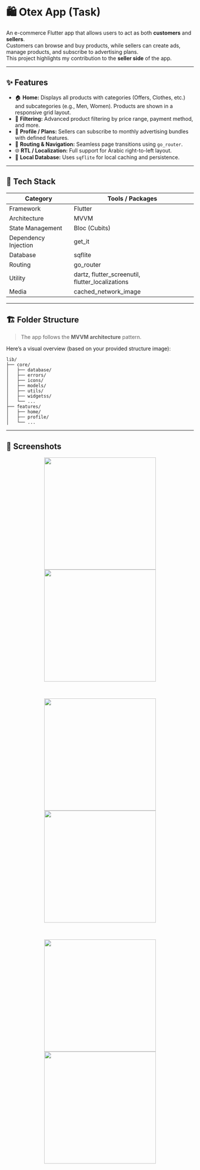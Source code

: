 # 🛍️ Otex App (Task)

An e-commerce Flutter app that allows users to act as both **customers** and **sellers**.  
Customers can browse and buy products, while sellers can create ads, manage products, and subscribe to advertising plans.  
This project highlights my contribution to the **seller side** of the app.

---

## ✨ Features

- 🏠 **Home:** Displays all products with categories (Offers, Clothes, etc.) and subcategories (e.g., Men, Women). Products are shown in a responsive grid layout.  
- 🎯 **Filtering:** Advanced product filtering by price range, payment method, and more.  
- 👤 **Profile / Plans:** Sellers can subscribe to monthly advertising bundles with defined features.  
- 🧭 **Routing & Navigation:** Seamless page transitions using `go_router`.  
- 🌐 **RTL / Localization:** Full support for Arabic right-to-left layout.  
- 💾 **Local Database:** Uses `sqflite` for local caching and persistence.

---

## 🧠 Tech Stack

| Category | Tools / Packages |
|-----------|------------------|
| Framework | Flutter |
| Architecture | MVVM |
| State Management | Bloc (Cubits) |
| Dependency Injection | get_it |
| Database | sqflite |
| Routing | go_router |
| Utility | dartz, flutter_screenutil, flutter_localizations |
| Media | cached_network_image |

---

## 🏗️ Folder Structure

> The app follows the **MVVM architecture** pattern.

Here’s a visual overview (based on your provided structure image):

```
lib/
├── core/
│   ├── database/
│   ├── errors/
│   ├── icons/
│   ├── models/
│   ├── utils/
│   ├── widgetss/
│   └── ...
├── features/
│   ├── home/
│   ├── profile/
│   └── ...
```

---

## 📱 Screenshots

<p align="center">
  <img src="screenshots/home%202.png" width="300"/>
  <img src="screenshots/home%201.png" width="300"/>
</p>

</br>

<p align="center">
  <img src="screenshots/filter%202.png" width="300"/>
  <img src="screenshots/filter%201.png" width="300"/>
</p>

</br>

<p align="center">
  <img src="screenshots/profile%202.png" width="300"/>
  <img src="screenshots/profile%201.png" width="300"/>
</p>
